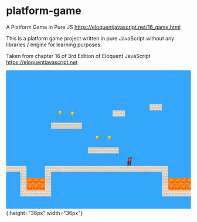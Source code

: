 # platform-game
A Platform Game in Pure JS 
https://eloquentjavascript.net/16_game.html

This is a platform game project written in pure JavaScript without any libraries / engine for learning purposes.

Taken from chapter 16 of 3rd Edition of Eloquent JavaScript https://eloquentjavascript.net

![Game Screenshot](https://raw.githubusercontent.com/lavimalik/platform-game/master/img/game-screenshot.png){:height="36px" width="36px"}
